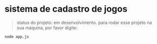 <h1>sistema de cadastro de jogos</h1>

>status do projeto: em desenvolvimento.
para rodar esse projeto na sua máquina, por favor digite:

```
node app.js
```

